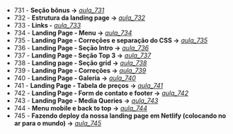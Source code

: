 - 731 - **Seção bônus ->** *[aula_731](./aula_731.md)*
- 732 - **Estrutura da landing page ->** *[aula_732](./landing_page/)*
- 733 - **Links -** *[aula_733](./aula_733.md)*
- 734 - **Landing Page - Menu ->** *[aula_734](./landing_page/)*
- 735 - **Landing Page - Correções e separação do CSS ->** *[aula_735](./landing_page/)*
- 736 - **Landing Page - Seção Intro ->** *[aula_736](./landing_page/)*
- 737 - **Landing Page - Seção Top 3 ->** *[aula_737](./landing_page/)*
- 738 - **Landing page - Seção grid ->** *[aula_738](./landing_page/)*
- 739 - **Landing Page - Correções ->** *[aula_739](./landing_page/)*
- 740 - **Landing Page - Galeria ->** *[aula_740](./landing_page/)*
- 741 - **Landing Page - Tabela de preços ->** *[aula_741](./landing_page/)*
- 742 - **Landing Page - Form de contato e footer ->** *[aula_742](./landing_page/)*
- 743 - **Landing Page - Media Queries ->** *[aula_743](./landing_page/)*
- 744 - **Menu mobile e back to top ->** *[aula_744](./landing_page/)*
- 745 - **Fazendo deploy da nossa landing page em Netlify (colocando no ar para o mundo) ->** *[aula_745](./landing_page/)*
